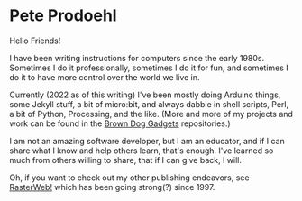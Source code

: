 # Pete Prodoehl

Hello Friends!

I have been writing instructions for computers since the early 1980s. Sometimes I do it professionally, sometimes I do it for fun, and sometimes I do it to have more control over the world we live in.

Currently (2022 as of this writing) I've been mostly doing Arduino things, some Jekyll stuff, a bit of micro:bit, and always dabble in shell scripts, Perl, a bit of Python, Processing, and the like. (More and more of my projects and work can be found in the [Brown Dog Gadgets](https://github.com/BrownDogGadgets) repositories.)

I am not an amazing software developer, but I am an educator, and if I can share what I know and help others learn, that's enough. I've learned so much from others willing to share, that if I can give back, I will.

Oh, if you want to check out my other publishing endeavors, see [RasterWeb!](http://rasterweb.net/raster/) which has been going strong(?) since 1997.



<!--
**raster/raster** is a ✨ _special_ ✨ repository because its `README.md` (this file) appears on your GitHub profile.

Here are some ideas to get you started:

- 🔭 I’m currently working on ...
- 🌱 I’m currently learning ...
- 👯 I’m looking to collaborate on ...
- 🤔 I’m looking for help with ...
- 💬 Ask me about ...
- 📫 How to reach me: ...
- 😄 Pronouns: ...
- ⚡ Fun fact: ...
-->
